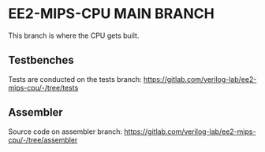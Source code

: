 # EE2-MIPS-CPU MAIN BRANCH

This branch is where the CPU gets built.

## Testbenches
Tests are conducted on the tests branch: https://gitlab.com/verilog-lab/ee2-mips-cpu/-/tree/tests

## Assembler
Source code on assembler branch: https://gitlab.com/verilog-lab/ee2-mips-cpu/-/tree/assembler
